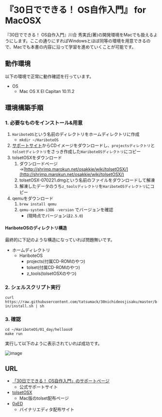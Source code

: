 # 『30日でできる！ OS自作入門』 for MacOSX

『30日でできる！ OS自作入門』川合 秀実氏(著)の開発環境をMacでも扱えるようにします。ここの通りにすればWindowsとほぼ同等の環境を用意できるので、Macでも本書の内容に沿って学習を進めていくことが可能です。

## 動作環境

以下の環境で正常に動作確認を行っています。

- OS
	- Mac OS X El Capitan 10.11.2

## 環境構築手順

### 1. 必要なものをインストール&用意

1. `HariboteOS`という名前のディレクトリをホームディレクトリに作成
 	- `mkdir ~/HariboteOS`
2. [サポートサイト](https://book.mynavi.jp/supportsite/detail/4839919844.html)からCDイメージをダウンロードし、`projectsディレクトリ`と`tolsetディレクトリ`をさっき作成した`HariboteOSディレクトリ`にコピー
3. tolsetOSXをダウンロード
 	1. ダウンロードページ→[http://shrimp.marokun.net/osakkie/wiki/tolsetOSX/](http://shrimp.marokun.net/osakkie/wiki/tolsetOSX/)
 	2. tolsetOSX-070221.dmgという名前のファイルをダウンロードして解凍
 	3. 解凍したデータのうち`z_toolsディレクトリ`を`HariboteOSディレクトリ`にコピー
4. qemuをダウンロード
	1. `brew install qemu`
	2. `qemu-system-i386 -version` でバージョンを確認
		- (現時点でバージョンは`2.5.0`)

#### HariboteOSのディレクトリ構造

最終的に下記のような構造になっていれば問題無いです。

- ホームディレクトリ
	- HariboteOS
		- projects(付属CD-ROMのやつ)
		- tolset(付属CD-ROMのやつ)
		- z_tools(tolsetOSXのやつ)

### 2. シェルスクリプト実行

` curl https://raw.githubusercontent.com/tatsumack/30nichideosjisaku/master/bin/install.sh | sh `

### 3. 確認

```
cd ~/HariboteOS/01_day/helloos0  
make run
```

実行して以下のように表示されていれば成功です。

![image](https://github.com/sandai/30nichideosjisaku/raw/master/bin/img/qemu.png)

## URL

- [「30日でできる！ OS自作入門」のサポートページ](http://hrb.osask.jp/)
	- 公式サポートサイト
- [tolsetOSX](http://shrimp.marokun.net/osakkie/wiki/tolsetOSX/)
	- Mac版のtolset配布ページ
- [0xED](http://www.suavetech.com/0xed/0xed.html)
	- バイナリエディタ配布サイト
	

